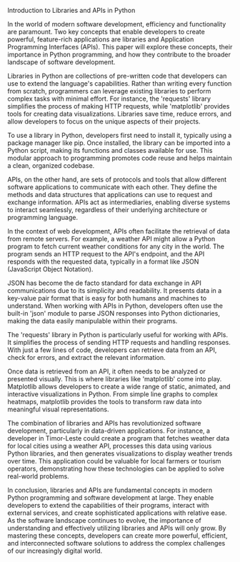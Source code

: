Introduction to Libraries and APIs in Python

In the world of modern software development, efficiency and functionality are paramount. Two key concepts that enable developers to create powerful, feature-rich applications are libraries and Application Programming Interfaces (APIs). This paper will explore these concepts, their importance in Python programming, and how they contribute to the broader landscape of software development.

Libraries in Python are collections of pre-written code that developers can use to extend the language's capabilities. Rather than writing every function from scratch, programmers can leverage existing libraries to perform complex tasks with minimal effort. For instance, the 'requests' library simplifies the process of making HTTP requests, while 'matplotlib' provides tools for creating data visualizations. Libraries save time, reduce errors, and allow developers to focus on the unique aspects of their projects.

To use a library in Python, developers first need to install it, typically using a package manager like pip. Once installed, the library can be imported into a Python script, making its functions and classes available for use. This modular approach to programming promotes code reuse and helps maintain a clean, organized codebase.

APIs, on the other hand, are sets of protocols and tools that allow different software applications to communicate with each other. They define the methods and data structures that applications can use to request and exchange information. APIs act as intermediaries, enabling diverse systems to interact seamlessly, regardless of their underlying architecture or programming language.

In the context of web development, APIs often facilitate the retrieval of data from remote servers. For example, a weather API might allow a Python program to fetch current weather conditions for any city in the world. The program sends an HTTP request to the API's endpoint, and the API responds with the requested data, typically in a format like JSON (JavaScript Object Notation).

JSON has become the de facto standard for data exchange in API communications due to its simplicity and readability. It presents data in a key-value pair format that is easy for both humans and machines to understand. When working with APIs in Python, developers often use the built-in 'json' module to parse JSON responses into Python dictionaries, making the data easily manipulable within their programs.

The 'requests' library in Python is particularly useful for working with APIs. It simplifies the process of sending HTTP requests and handling responses. With just a few lines of code, developers can retrieve data from an API, check for errors, and extract the relevant information.

Once data is retrieved from an API, it often needs to be analyzed or presented visually. This is where libraries like 'matplotlib' come into play. Matplotlib allows developers to create a wide range of static, animated, and interactive visualizations in Python. From simple line graphs to complex heatmaps, matplotlib provides the tools to transform raw data into meaningful visual representations.

The combination of libraries and APIs has revolutionized software development, particularly in data-driven applications. For instance, a developer in Timor-Leste could create a program that fetches weather data for local cities using a weather API, processes this data using various Python libraries, and then generates visualizations to display weather trends over time. This application could be valuable for local farmers or tourism operators, demonstrating how these technologies can be applied to solve real-world problems.

In conclusion, libraries and APIs are fundamental concepts in modern Python programming and software development at large. They enable developers to extend the capabilities of their programs, interact with external services, and create sophisticated applications with relative ease. As the software landscape continues to evolve, the importance of understanding and effectively utilizing libraries and APIs will only grow. By mastering these concepts, developers can create more powerful, efficient, and interconnected software solutions to address the complex challenges of our increasingly digital world.